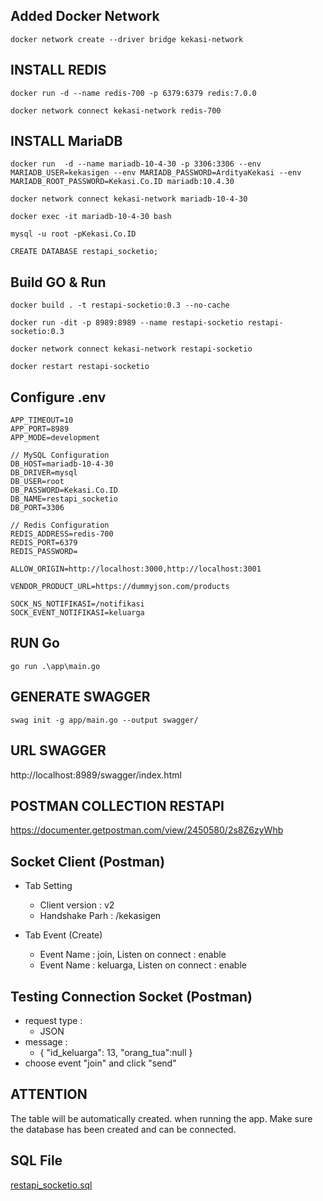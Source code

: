 ## Added Docker Network
```
docker network create --driver bridge kekasi-network
```

## INSTALL REDIS
```
docker run -d --name redis-700 -p 6379:6379 redis:7.0.0 
```

```
docker network connect kekasi-network redis-700
```


## INSTALL MariaDB
```
docker run  -d --name mariadb-10-4-30 -p 3306:3306 --env MARIADB_USER=kekasigen --env MARIADB_PASSWORD=ArdityaKekasi --env MARIADB_ROOT_PASSWORD=Kekasi.Co.ID mariadb:10.4.30 
```

```
docker network connect kekasi-network mariadb-10-4-30
```

```
docker exec -it mariadb-10-4-30 bash
```

```
mysql -u root -pKekasi.Co.ID
```

```
CREATE DATABASE restapi_socketio;
```

## Build GO & Run
```
docker build . -t restapi-socketio:0.3 --no-cache
```

```
docker run -dit -p 8989:8989 --name restapi-socketio restapi-socketio:0.3
```

```
docker network connect kekasi-network restapi-socketio
```

```
docker restart restapi-socketio
```

## Configure .env
```
APP_TIMEOUT=10
APP_PORT=8989
APP_MODE=development

// MySQL Configuration
DB_HOST=mariadb-10-4-30
DB_DRIVER=mysql
DB_USER=root
DB_PASSWORD=Kekasi.Co.ID
DB_NAME=restapi_socketio
DB_PORT=3306

// Redis Configuration
REDIS_ADDRESS=redis-700
REDIS_PORT=6379
REDIS_PASSWORD=

ALLOW_ORIGIN=http://localhost:3000,http://localhost:3001

VENDOR_PRODUCT_URL=https://dummyjson.com/products

SOCK_NS_NOTIFIKASI=/notifikasi
SOCK_EVENT_NOTIFIKASI=keluarga
```

## RUN Go
```
go run .\app\main.go
```

## GENERATE SWAGGER
```
swag init -g app/main.go --output swagger/
```


## URL SWAGGER
http://localhost:8989/swagger/index.html

## POSTMAN COLLECTION RESTAPI
https://documenter.getpostman.com/view/2450580/2s8Z6zyWhb

## Socket Client (Postman)
- Tab Setting 
    - Client version : v2
    - Handshake Parh : /kekasigen

- Tab Event (Create)
    - Event Name : join, Listen on connect : enable
    - Event Name : keluarga, Listen on connect : enable


## Testing Connection Socket (Postman)
- request type : 
    - JSON
- message : 
    - {   "id_keluarga": 13, "orang_tua":null }
- choose event "join" and click "send"

## ATTENTION
The table will be automatically created. when running the app. Make sure the database has been created and can be connected. 

## SQL File
[ restapi_socketio.sql ](restapi_socketio.sql)